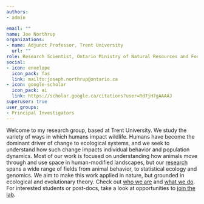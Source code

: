 ```yaml
---
authors:
- admin

email: ""
name: Joe Northrup
organizations:
- name: Adjunct Professor, Trent University
  url: ""
role: Research Scientist, Ontario Ministry of Natural Resources and Forestry
social:
- icon: envelope
  icon_pack: fas
  link: mailto:joseph.northrup@ontario.ca
- icon: google-scholar
  icon_pack: ai
  link: https://scholar.google.ca/citations?user=Rd7jH7gAAAAJ
superuser: true
user_groups:
- Principal Investigators
---
```


Welcome to my research group, based at Trent University. We study the variety of ways in which humans impact wildlife. Humans have become the dominant driver of change to ecological systems, and we seek to understand how such change impacts individual behavior and population dynamics. Most of our work is focused on understanding how animals move through and use space in human-modified landscapes, but our [research](research/) spans a wide range of fields from animal behavior, to statistical ecology and genomics. We aim to make this work applied in nature, but grounded in ecological and evolutionary theory. Check out [who we are](people/) and [what we do](research/). For interested students or post-docs, take a look at opportunities to [join the lab](opps/).
